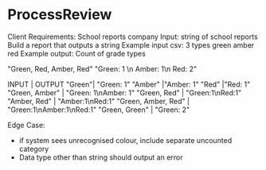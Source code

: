 # ProcessReview
Client Requirements:
School reports company
Input: string of school reports
Build a report that outputs a string
Example input csv: 3 types green amber red
Example output: Count of grade types

"Green, Red, Amber, Red"
"Green: 1 \n Amber: 1\n Red: 2"

INPUT | OUTPUT
"Green"| "Green: 1"
"Amber" |"Amber: 1"
"Red" |"Red: 1" 
"Green, Amber" | "Green: 1\nAmber: 1"
"Green, Red" | "Green:1\nRed:1"
"Amber, Red" | "Amber:1\nRed:1"
"Green, Amber, Red" | "Green:1\nAmber:1\nRed:1"
"Green, Green" | "Green: 2"

Edge Case: 
- if system sees unrecognised colour, include separate uncounted category
- Data type other than string should output an error
